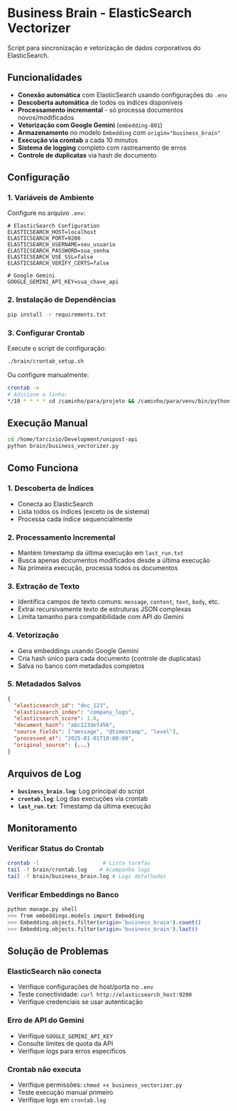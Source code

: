 # Business Brain - ElasticSearch Vectorizer

Script para sincronização e vetorização de dados corporativos do ElasticSearch.

## Funcionalidades

- **Conexão automática** com ElasticSearch usando configurações do `.env`
- **Descoberta automática** de todos os índices disponíveis
- **Processamento incremental** - só processa documentos novos/modificados
- **Vetorização com Google Gemini** (`embedding-001`)
- **Armazenamento** no modelo `Embedding` com `origin="business_brain"`
- **Execução via crontab** a cada 10 minutos
- **Sistema de logging** completo com rastreamento de erros
- **Controle de duplicatas** via hash de documento

## Configuração

### 1. Variáveis de Ambiente

Configure no arquivo `.env`:

```env
# ElasticSearch Configuration
ELASTICSEARCH_HOST=localhost
ELASTICSEARCH_PORT=9200
ELASTICSEARCH_USERNAME=seu_usuario
ELASTICSEARCH_PASSWORD=sua_senha
ELASTICSEARCH_USE_SSL=false
ELASTICSEARCH_VERIFY_CERTS=false

# Google Gemini
GOOGLE_GEMINI_API_KEY=sua_chave_api
```

### 2. Instalação de Dependências

```bash
pip install -r requirements.txt
```

### 3. Configurar Crontab

Execute o script de configuração:

```bash
./brain/crontab_setup.sh
```

Ou configure manualmente:

```bash
crontab -e
# Adicione a linha:
*/10 * * * * cd /caminho/para/projeto && /caminho/para/venv/bin/python /caminho/para/brain/business_vectorizer.py >> /caminho/para/logs/crontab.log 2>&1
```

## Execução Manual

```bash
cd /home/tarcisio/Development/unipost-api
python brain/business_vectorizer.py
```

## Como Funciona

### 1. Descoberta de Índices
- Conecta ao ElasticSearch
- Lista todos os índices (exceto os de sistema)
- Processa cada índice sequencialmente

### 2. Processamento Incremental
- Mantém timestamp da última execução em `last_run.txt`
- Busca apenas documentos modificados desde a última execução
- Na primeira execução, processa todos os documentos

### 3. Extração de Texto
- Identifica campos de texto comuns: `message`, `content`, `text`, `body`, etc.
- Extrai recursivamente texto de estruturas JSON complexas
- Limita tamanho para compatibilidade com API do Gemini

### 4. Vetorização
- Gera embeddings usando Google Gemini
- Cria hash único para cada documento (controle de duplicatas)
- Salva no banco com metadados completos

### 5. Metadados Salvos

```json
{
  "elasticsearch_id": "doc_123",
  "elasticsearch_index": "company_logs", 
  "elasticsearch_score": 1.0,
  "document_hash": "abc123def456",
  "source_fields": ["message", "@timestamp", "level"],
  "processed_at": "2025-01-01T10:00:00",
  "original_source": {...}
}
```

## Arquivos de Log

- **`business_brain.log`**: Log principal do script
- **`crontab.log`**: Log das execuções via crontab
- **`last_run.txt`**: Timestamp da última execução

## Monitoramento

### Verificar Status do Crontab

```bash
crontab -l                    # Lista tarefas
tail -f brain/crontab.log    # Acompanha logs
tail -f brain/business_brain.log # Logs detalhados
```

### Verificar Embeddings no Banco

```bash
python manage.py shell
>>> from embeddings.models import Embedding
>>> Embedding.objects.filter(origin='business_brain').count()
>>> Embedding.objects.filter(origin='business_brain').last()
```

## Solução de Problemas

### ElasticSearch não conecta
- Verifique configurações de host/porta no `.env`
- Teste conectividade: `curl http://elasticsearch_host:9200`
- Verifique credenciais se usar autenticação

### Erro de API do Gemini
- Verifique `GOOGLE_GEMINI_API_KEY`
- Consulte limites de quota da API
- Verifique logs para erros específicos

### Crontab não executa
- Verifique permissões: `chmod +x business_vectorizer.py`
- Teste execução manual primeiro
- Verifique logs em `crontab.log`